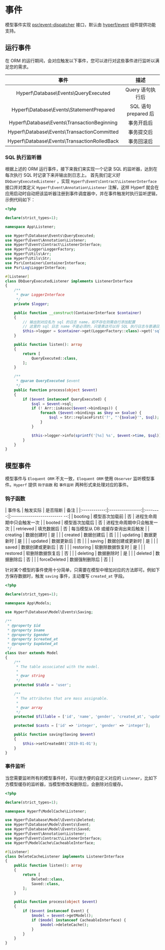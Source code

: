 # 事件

模型事件实现 [psr/event-dispatcher](https://github.com/php-fig/event-dispatcher) 接口，默认由 [hyperf/event](https://github.com/hyperf/event) 组件提供功能支持。

## 运行事件

在 ORM 的运行期间，会对应触发以下事件，您可以进行对这些事件进行监听以满足您的需求。

| 事件  | 描述 |
| :--------: | :----: |
| Hyperf\Database\Events\QueryExecuted| Query 语句执行后 |
| Hyperf\Database\Events\StatementPrepared| SQL 语句 prepared 后 |
| Hyperf\Database\Events\TransactionBeginning| 事务开启后 |
| Hyperf\Database\Events\TransactionCommitted| 事务提交后 |
| Hyperf\Database\Events\TransactionRolledBack| 事务回滚后 |

### SQL 执行监听器

根据上述的 ORM 运行事件，接下来我们来实现一个记录 SQL 的监听器，达到在每次执行 SQL 时记录下来并输出到日志上。
首先我们定义好 `DbQueryExecutedListener` ，实现 `Hyperf\Event\Contract\ListenerInterface` 接口并对类定义 `Hyperf\Event\Annotation\Listener` 注解，这样 Hyperf 就会在应用启动时自动把该监听器注册到事件调度器中，并在事件触发时执行监听逻辑，示例代码如下：

```php
<?php

declare(strict_types=1);

namespace App\Listener;

use Hyperf\Database\Events\QueryExecuted;
use Hyperf\Event\Annotation\Listener;
use Hyperf\Event\Contract\ListenerInterface;
use Hyperf\Logger\LoggerFactory;
use Hyperf\Utils\Arr;
use Hyperf\Utils\Str;
use Psr\Container\ContainerInterface;
use Psr\Log\LoggerInterface;

#[Listener]
class DbQueryExecutedListener implements ListenerInterface
{
    /**
     * @var LoggerInterface
     */
    private $logger;

    public function __construct(ContainerInterface $container)
    {
        // 输出到对应名为 sql 的日志 name，如不存在则需自行添加配置
        // 这里的 sql 日志 name 不是必须的，只是表达可以将 SQL 执行日志与普通日志区分开
        $this->logger = $container->get(LoggerFactory::class)->get('sql');
    }

    public function listen(): array
    {
        return [
            QueryExecuted::class,
        ];
    }

    /**
     * @param QueryExecuted $event
     */
    public function process(object $event)
    {
        if ($event instanceof QueryExecuted) {
            $sql = $event->sql;
            if (! Arr::isAssoc($event->bindings)) {
                foreach ($event->bindings as $key => $value) {
                    $sql = Str::replaceFirst('?', "'{$value}'", $sql);
                }
            }

            $this->logger->info(sprintf('[%s] %s', $event->time, $sql));
        }
    }
}

```

## 模型事件

模型事件与 `Eloquent ORM` 不太一致，`Eloquent ORM` 使用 `Observer` 监听模型事件。`Hyperf` 提供 `钩子函数` 和 `事件监听` 两种形式来处理对应的事件。

### 钩子函数

|    事件名    |     触发实际     | 是否阻断 |               备注                |
|:------------:|:----------------:|:--------:|:-------------------------- --:|
|   booting    |  模型首次加载前  |    否    |    进程生命周期中只会触发一次         |
|    booted    |  模型首次加载后  |    否    |    进程生命周期中只会触发一次         |
|  retrieved   |    填充数据后   |    否    |  每当模型从 DB 或缓存查询出来后触发      |
|   creating   |    数据创建时   |    是    |                                  |
|   created    |    数据创建后   |    否    |                                  |
|   updating   |    数据更新时   |    是    |                                  |
|   updated    |    数据更新后   |    否    |                                  |
|    saving    | 数据创建或更新时 |    是    |                                  |
|    saved     | 数据创建或更新后 |    否    |                                  |
|  restoring   | 软删除数据恢复时 |    是    |                                  |
|   restored   | 软删除数据恢复后 |    否    |                                  |
|   deleting   |    数据删除时   |    是    |                                  |
|   deleted    |    数据删除后   |    否    |                                  |
| forceDeleted |  数据强制删除后  |    否    |                                  |

针对某个模型的事件使用十分简单，只需要在模型中增加对应的方法即可。例如下方保存数据时，触发 `saving` 事件，主动覆写 `created_at` 字段。

```php
<?php

declare(strict_types=1);

namespace App\Models;

use Hyperf\Database\Model\Events\Saving;

/**
 * @property $id
 * @property $name
 * @property $gender
 * @property $created_at
 * @property $updated_at
 */
class User extends Model
{
    /**
     * The table associated with the model.
     *
     * @var string
     */
    protected $table = 'user';

    /**
     * The attributes that are mass assignable.
     *
     * @var array
     */
    protected $fillable = ['id', 'name', 'gender', 'created_at', 'updated_at'];

    protected $casts = ['id' => 'integer', 'gender' => 'integer'];

    public function saving(Saving $event)
    {
        $this->setCreatedAt('2019-01-01');
    }
}

```

### 事件监听

当您需要监听所有的模型事件时，可以很方便的自定义对应的 `Listener`，比如下方模型缓存的监听器，当模型修改和删除后，会删除对应缓存。

```php
<?php

declare(strict_types=1);

namespace Hyperf\ModelCache\Listener;

use Hyperf\Database\Model\Events\Deleted;
use Hyperf\Database\Model\Events\Event;
use Hyperf\Database\Model\Events\Saved;
use Hyperf\Event\Annotation\Listener;
use Hyperf\Event\Contract\ListenerInterface;
use Hyperf\ModelCache\CacheableInterface;

#[Listener]
class DeleteCacheListener implements ListenerInterface
{
    public function listen(): array
    {
        return [
            Deleted::class,
            Saved::class,
        ];
    }

    public function process(object $event)
    {
        if ($event instanceof Event) {
            $model = $event->getModel();
            if ($model instanceof CacheableInterface) {
                $model->deleteCache();
            }
        }
    }
}

```
